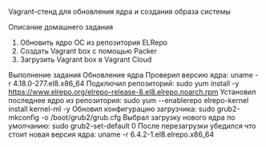 Vagrant-стенд для обновления ядра и создания образа системы

Описание домашнего задания
1) Обновить ядро ОС из репозитория ELRepo
2) Создать Vagrant box c помощью Packer
3) Загрузить Vagrant box в Vagrant Cloud

Выполнение задания Обновление ядра
Проверил версию ядра: uname -r 4.18.0-277.el8.x86_64
Подключил репозиторий: sudo yum install -y https://www.elrepo.org/elrepo-release-8.el8.elrepo.noarch.rpm
Установил последнее ядро из репозитория: sudo yum --enablerepo elrepo-kernel install kernel-ml -y 
Обновил конфигурацию загрузчика: sudo grub2-mkconfig -o /boot/grub2/grub.cfg
Выбрал загрузку нового ядра по умолчанию: sudo grub2-set-default 0
После перезагрузки убедился что стоит новая версия ядра: uname -r 6.4.2-1.el8.elrepo.x86_64
